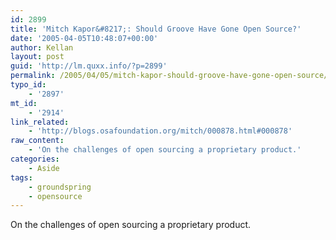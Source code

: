 ```yaml
---
id: 2899
title: 'Mitch Kapor&#8217;: Should Groove Have Gone Open Source?'
date: '2005-04-05T10:48:07+00:00'
author: Kellan
layout: post
guid: 'http://lm.quxx.info/?p=2899'
permalink: /2005/04/05/mitch-kapor-should-groove-have-gone-open-source/
typo_id:
    - '2897'
mt_id:
    - '2914'
link_related:
    - 'http://blogs.osafoundation.org/mitch/000878.html#000878'
raw_content:
    - 'On the challenges of open sourcing a proprietary product.'
categories:
    - Aside
tags:
    - groundspring
    - opensource
---
```


On the challenges of open sourcing a proprietary product.